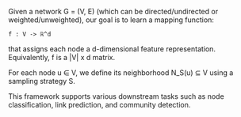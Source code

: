 Given a network G = (V, E) (which can be directed/undirected or weighted/unweighted), our goal is to learn a mapping function:

    f : V -> ℝ^d

that assigns each node a d-dimensional feature representation. Equivalently, f is a |V| x d matrix.

For each node u ∈ V, we define its neighborhood N_S(u) ⊆ V using a sampling strategy S.

This framework supports various downstream tasks such as node classification, link prediction, and community detection.

